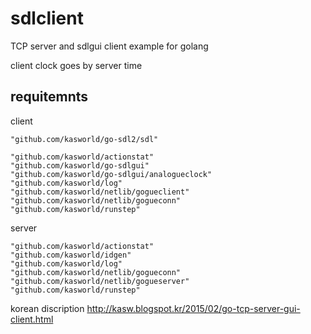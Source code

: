# sdlclient

TCP server and sdlgui client example for golang

client clock goes by server time


## requitemnts 

client 

	"github.com/kasworld/go-sdl2/sdl"

	"github.com/kasworld/actionstat"
	"github.com/kasworld/go-sdlgui"
	"github.com/kasworld/go-sdlgui/analogueclock"
	"github.com/kasworld/log"
	"github.com/kasworld/netlib/gogueclient"
	"github.com/kasworld/netlib/gogueconn"
	"github.com/kasworld/runstep"

server 

	"github.com/kasworld/actionstat"
	"github.com/kasworld/idgen"
	"github.com/kasworld/log"
	"github.com/kasworld/netlib/gogueconn"
	"github.com/kasworld/netlib/gogueserver"
	"github.com/kasworld/runstep"

korean discription
http://kasw.blogspot.kr/2015/02/go-tcp-server-gui-client.html
